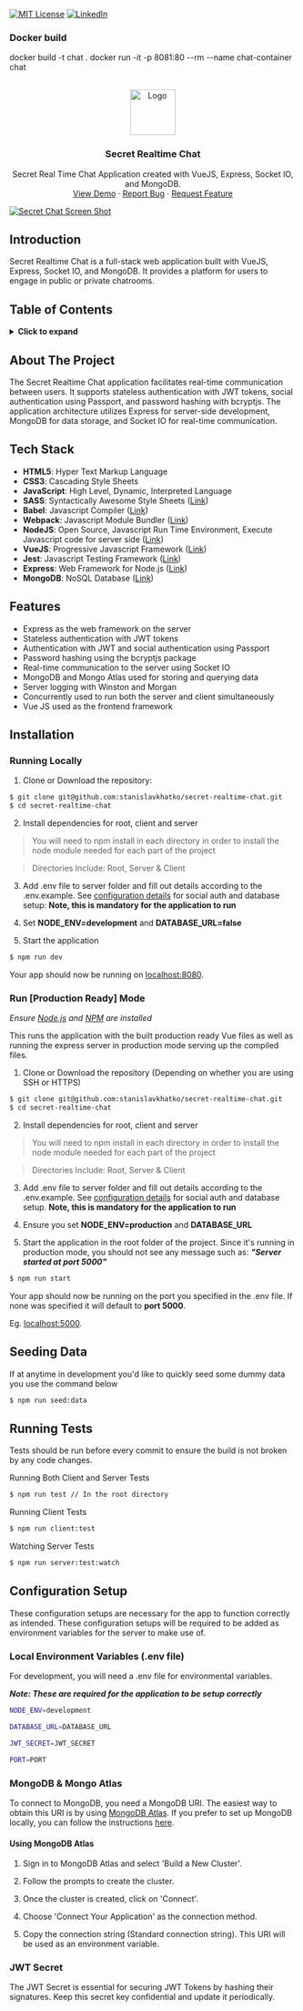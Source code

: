 [![MIT License][license-shield]][license-url]
[![LinkedIn][linkedin-shield]][linkedin-url]

### Docker build
docker build -t chat .
docker run -it -p 8081:80 --rm --name chat-container chat


<!-- PROJECT LOGO -->
<br />
<div align="center">
  <a href="https://github.com/stanislavkhatko/secret-realtime-chat">
    <img src="client/public/logo.png" alt="Logo" width="80" height="80">
  </a>

<h3 align="center">Secret Realtime Chat</h3>

  <p align="center">
    Secret Real Time Chat Application created with VueJS, Express, Socket IO, and MongoDB.
    <br />
    <a href="https://secret-realtime-chat-85815e293731.herokuapp.com">View Demo</a>
    ·
    <a href="https://github.com/stanislavkhatko/secret-realtime-chat/issues/new?labels=bug&template=bug-report---.md">Report Bug</a>
    ·
    <a href="https://github.com/stanislavkhatko/secret-realtime-chat/issues/new?labels=enhancement&template=feature-request---.md">Request Feature</a>
  </p>
</div>

[![Secret Chat Screen Shot][product-screenshot]](https://github.com/stanislavkhatko/secret-realtime-chat/blob/main/client/assets/screenshots/secret-chat-16.44.png)

## Introduction

Secret Realtime Chat is a full-stack web application built with VueJS, Express, Socket IO, and MongoDB. It provides a platform for users to engage in public or private chatrooms.

## Table of Contents

<details>
  <summary><b>Click to expand</b></summary>
  <ol>
    <li><a href="#about-the-project">About The Project</a></li>
    <li><a href="#tech-stack">Tech Stack</a></li>
    <li><a href="#installation">Installation</a></li>
    <li><a href="#features">Features</a></li>
    <li><a href="#running-tests">Running Tests</a></li>
    <li><a href="#configuration-setup">Configuration Setup</a></li>
    <li><a href="#license">License</a></li>
  </ol>
</details>

## About The Project

The Secret Realtime Chat application facilitates real-time communication between users. It supports stateless authentication with JWT tokens, social authentication using Passport, and password hashing with bcryptjs. The application architecture utilizes Express for server-side development, MongoDB for data storage, and Socket IO for real-time communication.

## Tech Stack

- **HTML5**: Hyper Text Markup Language
- **CSS3**: Cascading Style Sheets
- **JavaScript**: High Level, Dynamic, Interpreted Language
- **SASS**: Syntactically Awesome Style Sheets ([Link](https://sass-lang.com/))
- **Babel**: Javascript Compiler ([Link](https://babeljs.io/))
- **Webpack**: Javascript Module Bundler ([Link](https://webpack.js.org/))
- **NodeJS**: Open Source, Javascript Run Time Environment, Execute Javascript code for server side ([Link](https://nodejs.org/en/))
- **VueJS**: Progressive Javascript Framework ([Link](https://vuejs.org/))
- **Jest**: Javascript Testing Framework ([Link](https://jestjs.io/))
- **Express**: Web Framework for Node.js ([Link](https://expressjs.com/))
- **MongoDB**: NoSQL Database ([Link](https://www.mongodb.com/))

## Features

- Express as the web framework on the server
- Stateless authentication with JWT tokens
- Authentication with JWT and social authentication using Passport
- Password hashing using the bcryptjs package
- Real-time communication to the server using Socket IO
- MongoDB and Mongo Atlas used for storing and querying data
- Server logging with Winston and Morgan
- Concurrently used to run both the server and client simultaneously
- Vue JS used as the frontend framework

## Installation

### Running Locally

1. Clone or Download the repository:

```bash
$ git clone git@github.com:stanislavkhatko/secret-realtime-chat.git
$ cd secret-realtime-chat
```

2. Install dependencies for root, client and server

> You will need to npm install in each directory in order to install the node module needed for each part of the project

> Directories Include: Root, Server & Client



3. Add .env file to server folder and fill out details according to the .env.example. See [configuration details](#configuration-setup) for social auth and database setup: **Note, this is mandatory for the application to run**

4. Set **NODE_ENV=development** and **DATABASE_URL=false**

5. Start the application

```bash
$ npm run dev
```

Your app should now be running on [localhost:8080](localhost:8080).

### Run [Production Ready] Mode

_Ensure [Node.js](https://nodejs.org/en/) and [NPM](https://www.npmjs.com/) are installed_

This runs the application with the built production ready Vue files as well as running the express server in production mode serving up the compiled files.

1. Clone or Download the repository (Depending on whether you are using SSH or HTTPS)

```bash
$ git clone git@github.com:stanislavkhatko/secret-realtime-chat.git
$ cd secret-realtime-chat
```

2. Install dependencies for root, client and server

> You will need to npm install in each directory in order to install the node module needed for each part of the project

> Directories Include: Root, Server & Client


3. Add .env file to server folder and fill out details according to the .env.example. See [configuration details](#configuration-setup) for social auth and database setup. **Note, this is mandatory for the application to run**

4. Ensure you set **NODE_ENV=production** and **DATABASE_URL**

5. Start the application in the root folder of the project. Since it's running in production mode, you should not see any message such as: **_"Server started at port 5000"_**

```bash
$ npm run start
```

Your app should now be running on the port you specified in the .env file. If none was specified it will default to **port 5000**.

Eg. [localhost:5000](localhost:5000).

## Seeding Data

If at anytime in development you'd like to quickly seed some dummy data you use the command below

```bash
$ npm run seed:data
```

## Running Tests

Tests should be run before every commit to ensure the build is not broken by any code changes.

Running Both Client and Server Tests
```bash
$ npm run test // In the root directory
```

Running Client Tests
```bash
$ npm run client:test
```

Watching Server Tests
```bash
$ npm run server:test:watch
```


## Configuration Setup

These configuration setups are necessary for the app to function correctly as intended. These configuration setups will be required to be added as environment variables for the server to make use of.

### Local Environment Variables (.env file)
For development, you will need a .env file for environmental variables.

**_Note: These are required for the application to be setup correctly_**

```bash
NODE_ENV=development

DATABASE_URL=DATABASE_URL

JWT_SECRET=JWT_SECRET

PORT=PORT
```

### MongoDB & Mongo Atlas

To connect to MongoDB, you need a MongoDB URI. The easiest way to obtain this URI is by using [MongoDB Atlas](https://www.mongodb.com/cloud/atlas). If you prefer to set up MongoDB locally, you can follow the instructions [here](https://docs.mongodb.com/manual/installation/).

#### Using MongoDB Atlas

1. Sign in to MongoDB Atlas and select 'Build a New Cluster'.

2. Follow the prompts to create the cluster.

3. Once the cluster is created, click on 'Connect'.

4. Choose 'Connect Your Application' as the connection method.

5. Copy the connection string (Standard connection string). This URI will be used as an environment variable.

### JWT Secret

The JWT Secret is essential for securing JWT Tokens by hashing their signatures. Keep this secret key confidential and update it periodically.


[license-shield]: https://img.shields.io/github/license/github_username/repo_name.svg?style=for-the-badge
[license-url]: https://github.com/stanislavkhatko/secret-realtime-chat/blob/main/LICENSE
[linkedin-shield]: https://img.shields.io/badge/-LinkedIn-black.svg?style=for-the-badge&logo=linkedin&colorB=555
[linkedin-url]: https://linkedin.com/in/stanislavkhatko
[product-screenshot]: https://github.com/stanislavkhatko/secret-realtime-chat/blob/main/client/assets/screenshots/secret-chat-16.44.png
[Vue.js]: https://img.shields.io/badge/Vue.js-35495E?style=for-the-badge&logo=vuedotjs&logoColor=4FC08D
[Vue-url]: https://vuejs.org/
